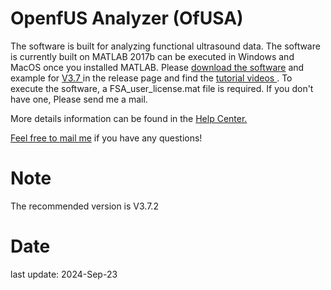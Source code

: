 # OpenfUS Analyzer (OfUSA)

The software is built for analyzing functional ultrasound data. The software is currently built on MATLAB 2017b can be executed in Windows and MacOS once you installed MATLAB. Please <a href="https://github.com/YunAnGitHub/fUSIAnalyzer/tags"> download the software</a> and example for <a href="https://github.com/YunAnGitHub/fUSIAnalyzer/releases/tag/Example_V3.5"> V3.7 </a> in the release page and find the <a href="https://www.youtube.com/playlist?list=PL93HKOLmIO_cK9zdETniLOAj49CIWAb20"> tutorial videos </a>. To execute the software, a FSA_user_license.mat file is required. If you don't have one, Please send me a mail.

More details information can be found in the <a href="https://www.notion.so/openfus/OpenfUS-Analyzer-Help-Center-fec9cf928efc4e0eb257e0f24c29b992?pvs=4"> Help Center. 


Feel free to <A HREF="mailto:yun-an.huang@nerf.be">mail me</A>  if you have any questions!



# Note 

The recommended version is V3.7.2  


# Date
last update: 2024-Sep-23
